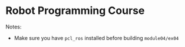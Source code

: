 # Robot Programming Course

Notes:
* Make sure you have `pcl_ros` installed before building `module04/ex04`